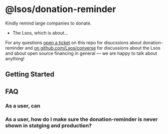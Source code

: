# @lsos/donation-reminder

Kindly remind large companies to donate.

- The Lsos, which is about...

For any questions
[open a ticket]() on this repo for disucssions about donation-reminder
and [on github.com/Lsos/converse]() for discussions about the Lsos and about open source financing in general
&mdash; we are happy to talk about anything!

## Getting Started

## FAQ

### As a user, can

### As a user, how do I make sure the donation-reminder is never shown in statging and production?

### 
